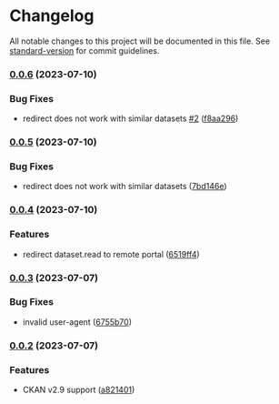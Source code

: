 # Changelog

All notable changes to this project will be documented in this file. See [standard-version](https://github.com/conventional-changelog/standard-version) for commit guidelines.

### [0.0.6](https://github.com/DataShades/ckanext-federated-index/compare/v0.0.5...v0.0.6) (2023-07-10)


### Bug Fixes

* redirect does not work with similar datasets [#2](https://github.com/DataShades/ckanext-federated-index/issues/2) ([f8aa296](https://github.com/DataShades/ckanext-federated-index/commit/f8aa2967d83806f5f75af73981a8cfe914338307))

### [0.0.5](https://github.com/DataShades/ckanext-federated-index/compare/v0.0.4...v0.0.5) (2023-07-10)


### Bug Fixes

* redirect does not work with similar datasets ([7bd146e](https://github.com/DataShades/ckanext-federated-index/commit/7bd146e7a868b12dbb64490ca149bc82d073bca8))

### [0.0.4](https://github.com/DataShades/ckanext-federated-index/compare/v0.0.3...v0.0.4) (2023-07-10)


### Features

* redirect dataset.read to remote portal ([6519ff4](https://github.com/DataShades/ckanext-federated-index/commit/6519ff429fa1fcb499e86abc56698ce5a0dfdcd0))

### [0.0.3](https://github.com/DataShades/ckanext-federated-index/compare/v0.0.2...v0.0.3) (2023-07-07)


### Bug Fixes

* invalid user-agent ([6755b70](https://github.com/DataShades/ckanext-federated-index/commit/6755b7048b3f8fd34d939a85c77a59cad6da92ac))

### [0.0.2](https://github.com/DataShades/ckanext-federated-index/compare/v0.0.1...v0.0.2) (2023-07-07)


### Features

* CKAN v2.9 support ([a821401](https://github.com/DataShades/ckanext-federated-index/commit/a821401a903328795f503c6d2dd9e0b1d69dc2eb))
